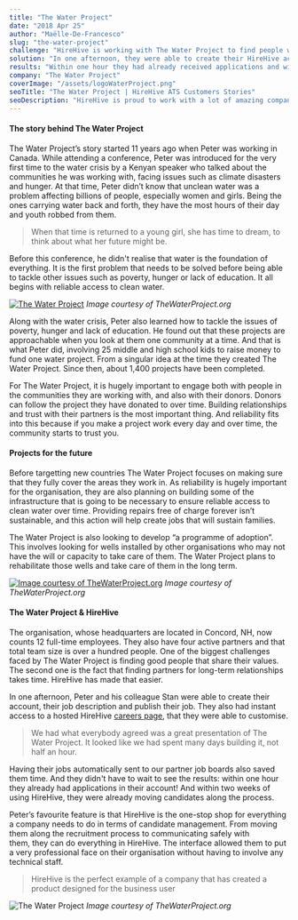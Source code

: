 ```yaml
---
title: "The Water Project"
date: "2018 Apr 25"
author: "Maëlle-De-Francesco"
slug: "the-water-project"
challenge: "HireHive is working with The Water Project to find people who share their company values and build relationships faster."
solution: "In one afternoon, they were able to create their HireHive account, design their customised careers page and get their jobs published to major job boards."
results: "Within one hour they had already received applications and within two weeks candidates were being moved along the process."
company: "The Water Project"
coverImage: "/assets/logoWaterProject.png"
seoTitle: "The Water Project | HireHive ATS Customers Stories"
seoDescription: "HireHive is proud to work with a lot of amazing companies and organizations all over the world. Read about The Water Project & how HireHive is helping them!"
---
```


<!-- We spoke to Peter Chasse, founder of [The Water Project](https://thewaterproject.org/), about the organization, their projects and how HireHive is helping them grow. -->

#### **The story behind The Water Project**

The Water Project’s story started 11 years ago when Peter was working in Canada. While attending a conference, Peter was introduced for the very first time to the water crisis by a Kenyan speaker who talked about the communities he was working with, facing issues such as climate disasters and hunger. At that time, Peter didn’t know that unclean water was a problem affecting billions of people, especially women and girls. Being the ones carrying water back and forth, they have the most hours of their day and youth robbed from them.

> When that time is returned to a young girl, she has time to dream, to think about what her future might be.

Before this conference, he didn't realise that water is the foundation of everything. It is the first problem that needs to be solved before being able to tackle other issues such as poverty, hunger or lack of education. It all begins with reliable access to clean water.

[![The Water Project](/customers/images/community-celebration.jpg)](https://thewaterproject.org) _Image courtesy of TheWaterProject.org_

Along with the water crisis, Peter also learned how to tackle the issues of poverty, hunger and lack of education. He found out that these projects are approachable when you look at them one community at a time. And that is what Peter did, involving 25 middle and high school kids to raise money to fund one water project. From a singular idea at the time they created The Water Project. Since then, about 1,400 projects have been completed.

For The Water Project, it is hugely important to engage both with people in the communities they are working with, and also with their donors. Donors can follow the project they have donated to over time. Building relationships and trust with their partners is the most important thing. And reliability fits into this because if you make a project work every day and over time, the community starts to trust you.

#### **Projects for the future**

Before targetting new countries The Water Project focuses on making sure that they fully cover the areas they work in. As reliability is hugely important for the organisation, they are also planning on building some of the infrastructure that is going to be necessary to ensure reliable access to clean water over time. Providing repairs free of charge forever isn’t sustainable, and this action will help create jobs that will sustain families.

The Water Project is also looking to develop “a programme of adoption”. This involves looking for wells installed by other organisations who may not have the will or capacity to take care of them. The Water Project plans to rehabilitate those wells and take care of them in the long term.

[![Image courtesy of TheWaterProject.org](/customers/images/view@2x-1.jpg)](https://thewaterproject.org) _Image courtesy of TheWaterProject.org_

#### **The Water Project & HireHive**

The organisation, whose headquarters are located in Concord, NH, now counts 12 full-time employees. They also have four active partners and that total team size is over a hundred people. One of the biggest challenges faced by The Water Project is finding good people that share their values. The second one is the fact that finding partners for long-term relationships takes time. HireHive has made that easier.

In one afternoon, Peter and his colleague Stan were able to create their account, their job description and publish their job. They also had instant access to a hosted HireHive [careers page](https://my.hirehive.io/the-water-project), that they were able to customise.

> We had what everybody agreed was a great presentation of The Water Project. It looked like we had spent many days building it, not half an hour.

Having their jobs automatically sent to our partner job boards also saved them time. And they didn't have to wait to see the results: within one hour they already had applications in their account! And within two weeks of using HireHive, they were already moving candidates along the process.

Peter’s favourite feature is that HireHive is the one-stop shop for everything a company needs to do in terms of candidate management. From moving them along the recruitment process to communicating safely with them, they can do everything in HireHive. The interface allowed them to put a very professional face on their organisation without having to involve any technical staff.

> HireHive is the perfect example of a company that has created a product designed for the business user

![The Water Project](/customers/images/Children.jpg) _Image courtesy of TheWaterProject.org_
